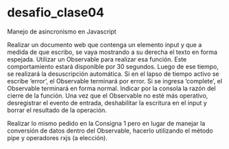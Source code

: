 # desafio_clase04
Manejo de asincronismo en Javascript

Realizar un documento web que contenga un elemento input y que a medida de que escribo, se vaya mostrando a su derecha el texto en forma espejada. 
Utilizar un Observable para realizar esa función.
Este comportamiento estará disponible por 30 segundos. Luego de ese tiempo, se realizará la desuscripción automática. 
Si en el lapso de tiempo activo se escribe ‘error’, el Observable terminará por error. Si se ingresa ‘complete’, el Observable terminará en forma normal. 
Indicar por la consola la razón del cierre de la función.
Una vez que el Observable no esté más operativo, desregistrar el evento de entrada, deshabilitar la escritura en el input y borrar el resultado de la operación.

Realizar lo mismo pedido en la  Consigna 1 pero en lugar de manejar la conversión de datos dentro del Observable, 
hacerlo utilizando el método pipe y operadores rxjs (a elección).

